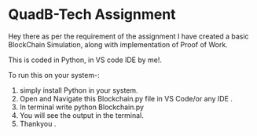 # QuadB-Tech Assignment

Hey there as per the requirement of the assignment I have created a basic BlockChain Simulation, along with implementation of Proof of Work.

This is coded in Python, in VS code IDE by me!.

To run this on your system-:
1. simply install Python in your system.
2. Open and Navigate this Blockchain.py file in  VS Code/or any IDE .
3. In terminal write python Blockchain.py
4. You will see the output in the terminal.
5. Thankyou .
